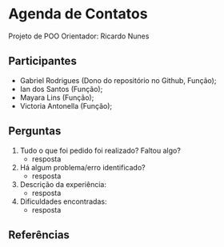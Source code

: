 # Agenda de Contatos
Projeto de POO
Orientador: Ricardo Nunes

## Participantes
- Gabriel Rodrigues (Dono do repositório no Github, Função);
- Ian dos Santos (Função);
- Mayara Lins (Função);
- Victoria Antonella (Função);

## Perguntas
1. Tudo o que foi pedido foi realizado? Faltou algo?
   - resposta
2. Há algum problema/erro identificado?
   - resposta
3. Descrição da experiência:
   - resposta
4. Dificuldades encontradas:
   - resposta

## Referências

